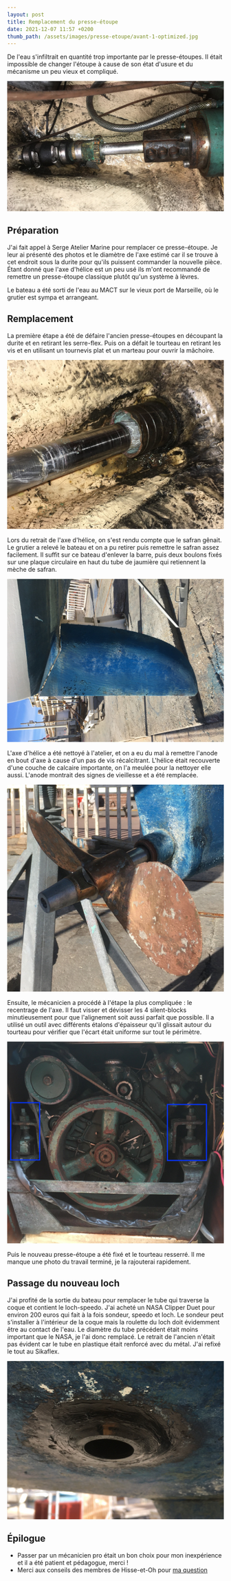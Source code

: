 ```yaml
---
layout: post
title: Remplacement du presse-étoupe
date: 2021-12-07 11:57 +0200
thumb_path: /assets/images/presse-etoupe/avant-1-optimized.jpg
---
```


De l'eau s'infiltrait en quantité trop importante par le presse-étoupes. Il était impossible de changer l'étoupe à cause de son état d'usure et du mécanisme un peu vieux et compliqué.

![](/assets/images/presse-etoupe/avant-1-optimized.jpg)

## Préparation

J'ai fait appel à Serge Atelier Marine pour remplacer ce presse-étoupe. Je leur ai présenté des photos et le diamètre de l'axe estimé car il se trouve à cet endroit sous la durite pour qu'ils puissent commander la nouvelle pièce. Étant donné que l'axe d'hélice est un peu usé ils m'ont recommandé de remettre un presse-étoupe classique plutôt qu'un système à lèvres.

Le bateau a été sorti de l'eau au MACT sur le vieux port de Marseille, où le grutier est sympa et arrangeant.

## Remplacement

La première étape a été de défaire l'ancien presse-étoupes en découpant la durite et en retirant les serre-flex. Puis on a défait le tourteau en retirant les vis et en utilisant un tournevis plat et un marteau pour ouvrir la mâchoire.

![](/assets/images/presse-etoupe/libre-optimized.jpg)


Lors du retrait de l'axe d'hélice, on s'est rendu compte que le safran gênait. Le grutier a relevé le bateau et on a pu retirer puis remettre le safran assez facilement. Il suffit sur ce bateau d'enlever la barre, puis deux boulons fixés sur une plaque circulaire en haut du tube de jaumière qui retiennent la mèche de safran.

![](/assets/images/presse-etoupe/safran-optimized.jpg)

L'axe d'hélice a été nettoyé à l'atelier, et on a eu du mal à remettre l'anode en bout d'axe à cause d'un pas de vis récalcitrant. L'hélice était recouverte d'une couche de calcaire importante, on l'a meulée pour la nettoyer elle aussi. L'anode montrait des signes de vieillesse et a été remplacée.

![](/assets/images/presse-etoupe/helice-optimized.jpg)

Ensuite, le mécanicien a procédé à l'étape la plus compliquée : le recentrage de l'axe. Il faut visser et dévisser les 4 silent-blocks minutieusement pour que l'alignement soit aussi parfait que possible. Il a utilisé un outil avec différents étalons d'épaisseur qu'il glissait autour du tourteau pour vérifier que l'écart était uniforme sur tout le périmètre.

![](/assets/images/presse-etoupe/silent-blocks-optimized.jpg)

Puis le nouveau presse-étoupe a été fixé et le tourteau resserré. Il me manque une photo du travail terminé, je la rajouterai rapidement.

## Passage du nouveau loch

J'ai profité de la sortie du bateau pour remplacer le tube qui traverse la coque et contient le loch-speedo. J'ai acheté un NASA Clipper Duet pour environ 200 euros qui fait à la fois sondeur, speedo et loch. Le sondeur peut s'installer à l'intérieur de la coque mais la roulette du loch doit évidemment être au contact de l'eau. Le diamètre du tube précédent était moins important que le NASA, je l'ai donc remplacé. Le retrait de l'ancien n'était pas évident car le tube en plastique était renforcé avec du métal. J'ai refixé le tout au Sikaflex.

![](/assets/images/presse-etoupe/loch-optimized.jpg)

## Épilogue

- Passer par un mécanicien pro était un bon choix pour mon inexpérience et il a été patient et pédagogue, merci !
- Merci aux conseils des membres de Hisse-et-Oh pour [ma question](https://www.hisse-et-oh.com/sailing/presse-etoupe-exotique-sur-dufour-1800#613e3d6b040dbf640658e89b)
